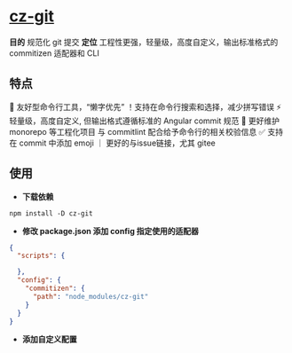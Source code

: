 # [cz-git](https://cz-git.qbb.sh/zh/guide/)
**目的**
规范化 git 提交
**定位**
工程性更强，轻量级，高度自定义，输出标准格式的 commitizen 适配器和 CLI

## 特点
💪 友好型命令行工具，“懒字优先” ！支持在命令行搜索和选择，减少拼写错误
⚡️ 轻量级，高度自定义, 但输出格式遵循标准的 Angular commit 规范
🔨 更好维护 monorepo 等工程化项目 与 commitlint 配合给予命令行的相关校验信息
✅ 支持在 commit 中添加 emoji ｜ 更好的与issue链接，尤其 gitee
## 使用
- **下载依赖**
```shell
npm install -D cz-git
```
- **修改 package.json 添加 config 指定使用的适配器**
``` json
{
  "scripts": {

  },
  "config": {
    "commitizen": {
      "path": "node_modules/cz-git"
    }
  }
}
```
- **添加自定义配置**